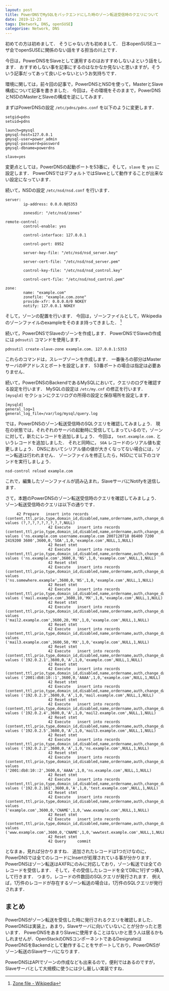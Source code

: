 ```yaml
---
layout: post
title: PowerDNSでMySQLをバックエンドにした時のゾーン転送受信時のクエリについて
date: 2019-12-23
tags: [Network, DNS, openSUSE]
categorise: Network, DNS
---
```


初めての方は初めまして．
そうじゃない方も初めまして．
日本openSUSEユーザ会でopenSUSEに関係のない話をする担当の川上です．

今日は，PowerDNSをSlaveとして運用するのはおすすめしないよという話をします．
おすすめしない事を記事にするのはなかなか見ないと思いますが，そういう記事だってあって良いじゃないというお気持ちです．

環境に関しては，前々回の記事で，PowerDNSとNSDを使って，MasterとSlave構成について記事を書きました．
今回は，その環境をそのままで，PowerDNSとNSDのMasterとSlaveの構成を逆にしてみます．



まずはPowerDNSの設定 `/etc/pdns/pdns.conf` を以下のように変更します．
```
setgid=pdns
setuid=pdns

launch=gmysql
gmysql-host=127.0.0.1
gmysql-user=power_admin
gmysql-password=password
gmysql-dbname=powerdns

slave=yes
```
変更点としては，PowerDNSの起動ポートを53番に，そして，`slave` を `yes` に設定します．
PowerDNSではデフォルトではSlaveとして動作することが出来ない設定になっています．

続いて，NSDの設定 `/etc/nsd/nsd.conf` を行います．
```
server:
        ip-address: 0.0.0.0@5353

        zonesdir: "/etc/nsd/zones"

remote-control:
        control-enable: yes

        control-interface: 127.0.0.1

        control-port: 8952

        server-key-file: "/etc/nsd/nsd_server.key"

        server-cert-file: "/etc/nsd/nsd_server.pem"

        control-key-file: "/etc/nsd/nsd_control.key"

        control-cert-file: "/etc/nsd/nsd_control.pem"

zone:
        name: "example.com"
        zonefile: "example.com.zone"
        provide-xfr: 0.0.0.0/0 NOKEY
        notify: 127.0.0.1 NOKEY
```
そして，ゾーンの配置を行います．
今回は，ゾーンファイルとして，Wikipediaのゾーンファイルのexampleをそのまま持ってきました． [^1]

続いて，PowerDNSでSlaveのゾーンを作成します．
PowerDNSでSlaveの作成には `pdnsutil` コマンドを使用します．
```
pdnsutil create-slave-zone example.com. 127.0.0.1:5353
```
これらのコマンドは，スレーブゾーンを作成します．
一番後ろの部分はMasterサーバのIPアドレスとポートを設定します．
53番ポートの場合は指定は必要ありません．

続いて，PowerDNSのBackendであるMySQLにおいて，クエリのログを確認する設定を行います．
MySQLの設定は `/etc/my.cnf` の修正を行います．
`[mysqld]` セクションにクエリログの所得の設定と保存場所を設定します．
```
[mysqld]
general_log=1
general_log_file=/var/log/mysql/query.log    
```

では，PowerDNSのゾーン転送受信時のSQLクエリを確認してみましょう．
現在の状態では，それぞれのサーバの起動時に受信してしまっているので，ゾーンに対して，新たにレコードを追加しましょう．
今回は， `text.example.com.` というレコードを追加しました．
それと同時に， `SOA` レコードのシリアル値も変更しましょう．
DNSにおいてシリアル値の値が大きくなってない場合には，ゾーン転送は行われません．
ゾーンファイルを修正したら，NSDにて以下のコマンドを実行しましょう．
```
nsd-control reload example.com
```
これで，編集したゾーンファイルが読み込まれ，SlaveサーバにNotifyを送信します．

さて，本題のPowerDNSのゾーン転送受信時のクエリを確認してみましょう．
ゾーン転送受信時のクエリは以下の通りです．
```
     42 Prepare   insert into records (content,ttl,prio,type,domain_id,disabled,name,ordername,auth,change_date) values (?,?,?,?,?,?,?,?,?,NULL)
                   42 Execute   insert into records (content,ttl,prio,type,domain_id,disabled,name,ordername,auth,change_date) values ('ns.example.com username.example.com 2007120718 86400 7200 2419200 3600',3600,0,'SOA',1,0,'example.com',NULL,1,NULL)
                   42 Reset stmt
                   42 Execute   insert into records (content,ttl,prio,type,domain_id,disabled,name,ordername,auth,change_date) values ('ns.example.com',3600,0,'NS',1,0,'example.com',NULL,1,NULL)
                   42 Reset stmt
                   42 Execute   insert into records (content,ttl,prio,type,domain_id,disabled,name,ordername,auth,change_date) values ('ns.somewhere.example',3600,0,'NS',1,0,'example.com',NULL,1,NULL)
                   42 Reset stmt
                   42 Execute   insert into records (content,ttl,prio,type,domain_id,disabled,name,ordername,auth,change_date) values ('mail.example.com',3600,10,'MX',1,0,'example.com',NULL,1,NULL)
                   42 Reset stmt
                   42 Execute   insert into records (content,ttl,prio,type,domain_id,disabled,name,ordername,auth,change_date) values ('mail2.example.com',3600,20,'MX',1,0,'example.com',NULL,1,NULL)
                   42 Reset stmt
                   42 Execute   insert into records (content,ttl,prio,type,domain_id,disabled,name,ordername,auth,change_date) values ('mail3.example.com',3600,50,'MX',1,0,'example.com',NULL,1,NULL)
                   42 Reset stmt
                   42 Execute   insert into records (content,ttl,prio,type,domain_id,disabled,name,ordername,auth,change_date) values ('192.0.2.1',3600,0,'A',1,0,'example.com',NULL,1,NULL)
                   42 Reset stmt
                   42 Execute   insert into records (content,ttl,prio,type,domain_id,disabled,name,ordername,auth,change_date) values ('2001:db8:10::1',3600,0,'AAAA',1,0,'example.com',NULL,1,NULL)
                   42 Reset stmt
                   42 Execute   insert into records (content,ttl,prio,type,domain_id,disabled,name,ordername,auth,change_date) values ('192.0.2.3',3600,0,'A',1,0,'mail.example.com',NULL,1,NULL)
                   42 Reset stmt
                   42 Execute   insert into records (content,ttl,prio,type,domain_id,disabled,name,ordername,auth,change_date) values ('192.0.2.4',3600,0,'A',1,0,'mail2.example.com',NULL,1,NULL)
                   42 Reset stmt
                   42 Execute   insert into records (content,ttl,prio,type,domain_id,disabled,name,ordername,auth,change_date) values ('192.0.2.5',3600,0,'A',1,0,'mail3.example.com',NULL,1,NULL)
                   42 Reset stmt
                   42 Execute   insert into records (content,ttl,prio,type,domain_id,disabled,name,ordername,auth,change_date) values ('192.0.2.2',3600,0,'A',1,0,'ns.example.com',NULL,1,NULL)
                   42 Reset stmt
                   42 Execute   insert into records (content,ttl,prio,type,domain_id,disabled,name,ordername,auth,change_date) values ('2001:db8:10::2',3600,0,'AAAA',1,0,'ns.example.com',NULL,1,NULL)
                   42 Reset stmt
                   42 Execute   insert into records (content,ttl,prio,type,domain_id,disabled,name,ordername,auth,change_date) values ('192.0.2.161',3600,0,'A',1,0,'test.example.com',NULL,1,NULL)
                   42 Reset stmt
                   42 Execute   insert into records (content,ttl,prio,type,domain_id,disabled,name,ordername,auth,change_date) values ('example.com',3600,0,'CNAME',1,0,'www.example.com',NULL,1,NULL)
                   42 Reset stmt
                   42 Execute   insert into records (content,ttl,prio,type,domain_id,disabled,name,ordername,auth,change_date) values ('www.example.com',3600,0,'CNAME',1,0,'wwwtest.example.com',NULL,1,NULL)
                   42 Reset stmt
                   42 Query     commit
```
となまぁ，見れば分かりますね．
追加されたレコードは1つだけなのに，PowerDNSでは全てのレコードにInsertが処理されている事が分かります．
PowerDNSはゾーン転送はAXFRにのみに対応しており，ゾーン転送では全てのレコードを受信します．
そして，その受信したレコードを全てDBに1行ずつ挿入して行きます．
つまり，レコードの件数回のSQLクエリが発行されます．
例えば，1万件のレコードが存在するゾーン転送の場合は，1万件のSQLクエリが発行されます．

## まとめ
PowerDNSがゾーン転送を受信した時に発行されるクエリを確認しました．
PowerDNSは実装上，あまり，Slaveサーバに向いていないことが分かったと思います．
PowerDNSをあまりSlaveに使用することはないかと思う人は居るかもしれませんが．OpenStackのDNSコンポーネントであるDesignateはPowerDNSをBackendとして動作することをサポートしており，PowerDNSがゾーン転送のSlaveサーバになります．

PowerDNSはAPIでゾーンの作成なども出来るので，便利ではあるのですが，Slaveサーバとして大規模に使うには少し厳しい実装ですね．




[^1]: [Zone file - Wikipedia](https://en.wikipedia.org/wiki/Zone_file)